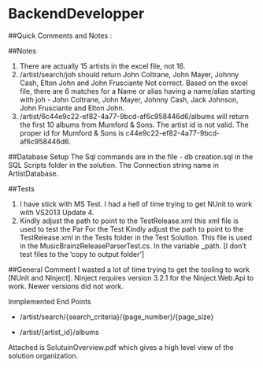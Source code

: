 # BackendDevelopper

##Quick Comments and Notes :

##Notes
1. There are actually 15 artists in the excel file, not 16.
2. /artist/search/joh should return John Coltrane, John Mayer, Johnny Cash, Elton John and John Frusciante Not correct. Based on the excel file, there are 6 matches for a Name or alias having a name/alias starting with joh - John Coltrane, John Mayer, Johnny Cash, Jack Johnson, John Frusciante and Elton John.
3. /artist/6c44e9c22-ef82-4a77-9bcd-af6c958446d6/albums will return the first 10 albums from Mumford & Sons. The artist id is not valid. The proper id for Mumford & Sons is c44e9c22-ef82-4a77-9bcd-af6c958446d6.

##Database Setup
The Sql commands are in the file - db creation.sql in the SQL Scripts folder in the solution.
The Connection string name in ArtistDatabase.

##Tests
1. I have stick with MS Test. I had a hell of time trying to get NUnit to work with VS2013 Update 4.
2. Kindly adjust the path to point to the TestRelease.xml this xml file is used to test the Par
For the Test
Kindly adjust the path to point to the TestRelease.xml in the Tests folder in the Test Solution. This file is used in the MusicBrainzReleaseParserTest.cs. In the variable _path. [I don’t test files to the ‘copy to output folder’]

##General Comment
I wasted a lot of time trying to get the tooling to work [NUnit and Ninject]. Ninject requires version 3.2.1 for the Ninject.Web.Api to work. Newer versions did not work.

Inmplemented End Points
* /artist/search/{search_criteria}/{page_number}/{page_size}

* /artist/{artist_id}/albums

Attached is SolutuinOverview.pdf which gives a high level view of the solution organization.

